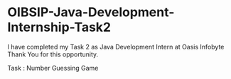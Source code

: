 # OIBSIP-Java-Development-Internship-Task2
I have completed my Task 2 as Java Development Intern at Oasis Infobyte Thank You for this opportunity.

Task : Number Guessing Game
